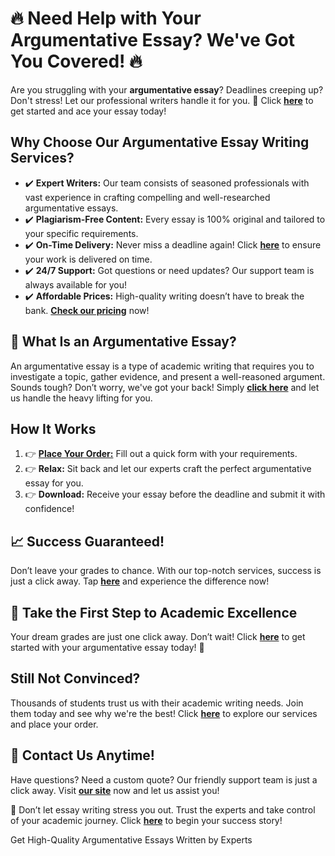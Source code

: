 <h1>🔥 Need Help with Your Argumentative Essay? We've Got You Covered! 🔥</h1>

<p>Are you struggling with your <strong>argumentative essay</strong>? Deadlines creeping up? Don't stress! Let our professional writers handle it for you. 🌟 Click <a href="https://tinyurl.com/topessay?keyword=argumentative+essay" target="_blank"><strong>here</strong></a> to get started and ace your essay today!</p>

<h2>Why Choose Our Argumentative Essay Writing Services?</h2>
<ul>
    <li>✔️ <strong>Expert Writers:</strong> Our team consists of seasoned professionals with vast experience in crafting compelling and well-researched argumentative essays.</li>
    <li>✔️ <strong>Plagiarism-Free Content:</strong> Every essay is 100% original and tailored to your specific requirements.</li>
    <li>✔️ <strong>On-Time Delivery:</strong> Never miss a deadline again! Click <a href="https://tinyurl.com/topessay?keyword=argumentative+essay" target="_blank"><strong>here</strong></a> to ensure your work is delivered on time.</li>
    <li>✔️ <strong>24/7 Support:</strong> Got questions or need updates? Our support team is always available for you!</li>
    <li>✔️ <strong>Affordable Prices:</strong> High-quality writing doesn’t have to break the bank. <a href="https://tinyurl.com/topessay?keyword=argumentative+essay" target="_blank"><strong>Check our pricing</strong></a> now!</li>
</ul>

<h2>📘 What Is an Argumentative Essay?</h2>
<p>An argumentative essay is a type of academic writing that requires you to investigate a topic, gather evidence, and present a well-reasoned argument. Sounds tough? Don’t worry, we've got your back! Simply <a href="https://tinyurl.com/topessay?keyword=argumentative+essay" target="_blank"><strong>click here</strong></a> and let us handle the heavy lifting for you.</p>

<h2>How It Works</h2>
<ol>
    <li>👉 <a href="https://tinyurl.com/topessay?keyword=argumentative+essay" target="_blank"><strong>Place Your Order:</strong></a> Fill out a quick form with your requirements.</li>
    <li>👉 <strong>Relax:</strong> Sit back and let our experts craft the perfect argumentative essay for you.</li>
    <li>👉 <strong>Download:</strong> Receive your essay before the deadline and submit it with confidence!</li>
</ol>

<h2>📈 Success Guaranteed!</h2>
<p>Don’t leave your grades to chance. With our top-notch services, success is just a click away. Tap <a href="https://tinyurl.com/topessay?keyword=argumentative+essay" target="_blank"><strong>here</strong></a> and experience the difference now!</p>

<h2>🚀 Take the First Step to Academic Excellence</h2>
<p>Your dream grades are just one click away. Don’t wait! Click <a href="https://tinyurl.com/topessay?keyword=argumentative+essay" target="_blank"><strong>here</strong></a> to get started with your argumentative essay today! 💯</p>

<h2>Still Not Convinced?</h2>
<p>Thousands of students trust us with their academic writing needs. Join them today and see why we're the best! Click <a href="https://tinyurl.com/topessay?keyword=argumentative+essay" target="_blank"><strong>here</strong></a> to explore our services and place your order.</p>

<h2>💬 Contact Us Anytime!</h2>
<p>Have questions? Need a custom quote? Our friendly support team is just a click away. Visit <a href="https://tinyurl.com/topessay?keyword=argumentative+essay" target="_blank"><strong>our site</strong></a> now and let us assist you!</p>

<p>🌟 Don’t let essay writing stress you out. Trust the experts and take control of your academic journey. Click <a href="https://tinyurl.com/topessay?keyword=argumentative+essay" target="_blank"><strong>here</strong></a> to begin your success story!</p>
Get High-Quality Argumentative Essays Written by Experts
